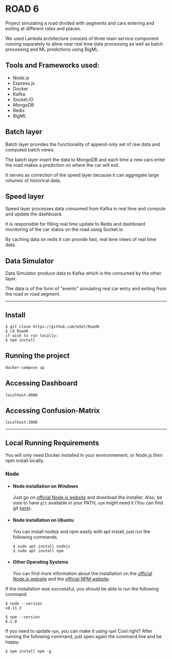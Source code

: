 # **ROAD 6**

Project simulating a road divided with segments and cars entering and exiting at different rates and places.

We used Lambda architecture consists of three main service component running separately to allow near real time data processing as well as batch processing and ML predictions using BigML.

## Tools and Frameworks used:

- Node.js
- Express.js
- Docker
- Kafka
- Socket.<area>IO
- MongoDB
- Redis
- BigML

## Batch layer

Batch layer provides the functionality of append-only set of raw data and computed batch views.

The batch layer insert the data to MongoDB and each time a new cars enter the road makes a prediction on where the car will exit.

It serves as correction of the speed layer because it can aggregate large volumes of historical data.

## Speed layer

Speed layer processes data consumed from Kafka in real time and compute and update the dashboard.

It is responsible for filling real time update to Redis and dashboard monitoring of the car status on the road using Socket.io

By caching data on redis it can provide fast, real time views of real time data.

## Data Simulator

Data Simulator produce data to Kafka which is the consumed by the other layer.

The data is of the form of "events" simulating real car entry and exiting from the road or road segment.

---

## Install

    $ git clone https://github.com/m3et/Road6
    $ cd Road6
    if wish to run locally:
    $ npm install

## Running the project

    docker-compose up

## Accessing Dashboard

    localhost:4000

## Accessing Confusion-Matrix

    localhost:3000

---

## Local Running Requirements

You will only need Docker installed in your environnement, or Node.js then npm install locally.

### Node

- #### Node installation on Windows

  Just go on [official Node.js website](https://nodejs.org/) and download the installer.
  Also, be sure to have `git` available in your PATH, `npm` might need it (You can find git [here](https://git-scm.com/)).

- #### Node installation on Ubuntu

  You can install nodejs and npm easily with apt install, just run the following commands.

      $ sudo apt install nodejs
      $ sudo apt install npm

- #### Other Operating Systems
  You can find more information about the installation on the [official Node.js website](https://nodejs.org/) and the [official NPM website](https://npmjs.org/).

If the installation was successful, you should be able to run the following command.

    $ node --version
    v8.11.3

    $ npm --version
    6.1.0

If you need to update `npm`, you can make it using `npm`! Cool right? After running the following command, just open again the command line and be happy.

    $ npm install npm -g

###
